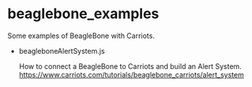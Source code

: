 beaglebone_examples
====================

Some examples of BeagleBone with Carriots.

- beagleboneAlertSystem.js
  
  How to connect a BeagleBone to Carriots and build an Alert System.
  https://www.carriots.com/tutorials/beaglebone_carriots/alert_system

